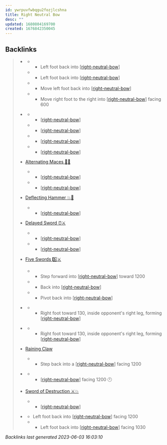 ```yaml
---
id: ywrpuvfwbqgu2fozjlcshna
title: Right Neutral Bow
desc: ""
updated: 1680804169700
created: 1676842350045
---
```


## Backlinks

> - [](..\forms\hobbies.karate.kenpo.forms.long-form-1.md)
>   - - Left foot back into [[right-neutral-bow]]
>   - - Left foot back into [[right-neutral-bow]]
>   - - Move left foot back into [[right-neutral-bow]]
>   - - Move right foot to the right into [[right-neutral-bow]] facing 600
>    
> - [](..\forms\hobbies.karate.kenpo.forms.short-form-1.md)
>   - - [[right-neutral-bow]]
>   - - [[right-neutral-bow]]
>   - - [[right-neutral-bow]]
>   - - [[right-neutral-bow]]
>    
> - [Alternating Maces 🔄✊](..\techniques\alternating-maces.md)
>   - - [[right-neutral-bow]]
>   - - [[right-neutral-bow]]
>    
> - [Deflecting Hammer 💥🔨](..\techniques\deflecting-hammer.md)
>   - - [[right-neutral-bow]]
>    
> - [Delayed Sword ⏰⚔️](..\techniques\delayed-sword.md)
>   - - [[right-neutral-bow]]
>   - - [[right-neutral-bow]]
>    
> - [Five Swords 5️⃣⚔️](..\techniques\hobbies.karate.kenpo.techniques.five-swords.md)
>   - - Step forward into [[right-neutral-bow]] toward 1200
>   - - Back into [[right-neutral-bow]]
>   - - Pivot back into [[right-neutral-bow]]
>    
> - [](..\techniques\hobbies.karate.kenpo.techniques.leaping-crane.md)
>   - - Right foot toward 130, inside opponent's right leg, forming [[right-neutral-bow]]
>    
> - [](..\techniques\leaping-crane.md)
>   - - Right foot toward 130, inside opponent's right leg, forming [[right-neutral-bow]]
>    
> - [Raining Claw](..\techniques\raining-claw.md)
>   - - Step back into a [[right-neutral-bow]] facing 1200
>    
> - [](..\techniques\snapping-twig.md)
>   - - [[right-neutral-bow]] facing 1200 🕛
>    
> - [Sword of Destruction ⚔️💥](..\techniques\sword-of-destruction.md)
>   - - [[right-neutral-bow]]
>    
> - [](..\techniques\twin-kimono.md)
>   - Left foot back into [[right-neutral-bow]] facing 1200
>   - - Left foot back into [[right-neutral-bow]] facing 1030

_Backlinks last generated 2023-06-03 16:03:10_

[//begin]: # "Autogenerated link references for markdown compatibility"
[right-neutral-bow]: right-neutral-bow.md "Right Neutral Bow"
[//end]: # "Autogenerated link references"